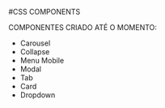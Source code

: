 #CSS COMPONENTS

COMPONENTES CRIADO ATÉ O MOMENTO:

- Carousel
- Collapse
- Menu Mobile
- Modal
- Tab
- Card
- Dropdown
